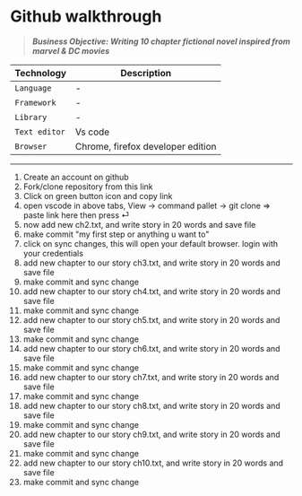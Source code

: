 # Github walkthrough

> **_Business Objective: Writing 10 chapter fictional novel inspired from marvel & DC movies_**

<!-- <img src="notes/app.gif" width="400"> -->

| Technology    | Description                       |
| ------------- | --------------------------------- |
| `Language`    | -                                 |
| `Framework`   | -                                 |
| `Library`     | -                                 |
| `Text editor` | Vs code                           |
| `Browser`     | Chrome, firefox developer edition |

---

1. Create an account on github
1. Fork/clone repository from this link
1. Click on green button icon and copy link
1. open vscode in above tabs, View -> command pallet -> git clone => paste link here then press ⏎
1. now add new ch2.txt, and write story in 20 words and save file
1. make commit "my first step or anything u want to"
1. click on sync changes, this will open your default browser. login with your credentials
1. add new chapter to our story ch3.txt, and write story in 20 words and save file
1. make commit and sync change
1. add new chapter to our story ch4.txt, and write story in 20 words and save file
1. make commit and sync change
1. add new chapter to our story ch5.txt, and write story in 20 words and save file
1. make commit and sync change
1. add new chapter to our story ch6.txt, and write story in 20 words and save file
1. make commit and sync change
1. add new chapter to our story ch7.txt, and write story in 20 words and save file
1. make commit and sync change
1. add new chapter to our story ch8.txt, and write story in 20 words and save file
1. make commit and sync change
1. add new chapter to our story ch9.txt, and write story in 20 words and save file
1. make commit and sync change
1. add new chapter to our story ch10.txt, and write story in 20 words and save file
1. make commit and sync change
